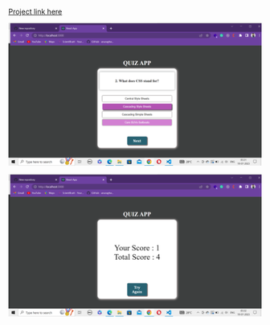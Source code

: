 [Project link here](https://quiz-app-component.netlify.app/)

![logo](https://github.com/shashant654/Quiz_app-using-react/blob/main/src/assets/Screenshot%20(172).png
)

![logo](https://github.com/shashant654/Quiz_app-using-react/blob/main/src/assets/Screenshot%20(173).png
)
